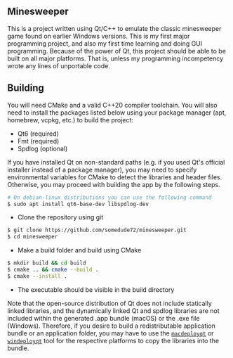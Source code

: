 ## Minesweeper

This is a project written using Qt/C++ to emulate the classic minesweeper game found on
earlier Windows versions. This is my first major programming project, and also my first
time learning and doing GUI programming. Because of the power of Qt, this project should
be able to be built on all major platforms. That is, unless my programming incompetency
wrote any lines of unportable code. 

## Building

You will need CMake and a valid C++20 compiler toolchain. You will also need to install
the packages listed below using your package manager (apt, homebrew, vcpkg, etc.) to build
the project:

 + Qt6 (required)
 + Fmt (required)
 + Spdlog (optional)

If you have installed Qt on non-standard paths (e.g. if you used Qt's official installer
instead of a package manager), you may need to specify environmental variables for CMake
to detect the libraries and header files. Otherwise, you may proceed with building the app
by the following steps. 

```bash
# On debian-linux distributions you can use the following command
$ sudo apt install qt6-base-dev libspdlog-dev
```

 + Clone the repository using git

```bash
$ git clone https://github.com/somedude72/minesweeper.git
$ cd minesweeper
```
 + Make a build folder and build using CMake

```bash
$ mkdir build && cd build
$ cmake .. && cmake --build . 
$ cmake --install .
```

 + The executable should be visible in the build directory

Note that the open-source distribution of Qt does not include statically linked libraries,
and the dynamically linked Qt and spdlog libraries are not included within the generated
.app bundle (macOS) or the .exe file (Windows). Therefore, if you desire to build a
redistributable application bundle or an application folder, you may have to use the
[`macdeployqt`](https://doc.qt.io/qt-6/macos-deployment.html#frameworks) or
[`windeployqt`](https://doc.qt.io/qt-6/macos-deployment.html#frameworks) tool for the
respective platforms to copy the libraries into the bundle. 